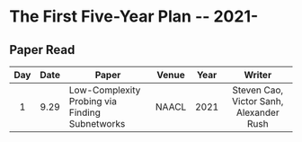  # The First Five-Year Plan -- 2021-
 
 ## Paper Read
 
Day | Date    | Paper | Venue | Year  | Writer
:---:  |:---:   | --- | :---: | :---: | :---: 
1 |9.29 | Low-Complexity Probing via Finding Subnetworks | NAACL | 2021 | Steven Cao, Victor Sanh, Alexander Rush | |


